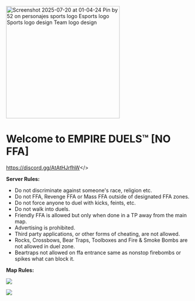 <img width="310" height="307" alt="Screenshot 2025-07-20 at 01-04-24 Pin by 52 on personajes sports logo Esports logo Sports logo design Team logo design" src="https://github.com/user-attachments/assets/5735e2e1-dfc0-47df-8dc0-074f378301a8" />

# Welcome to EMPIRE DUELS™ [NO FFA]

<a id="Click Here to Join Empire Duels™ Discord Server">https://discord.gg/AtAtHJrfhW</>

**Server Rules:**
* Do not discriminate against someone's race, religion etc.
* Do not FFA, Revenge FFA or Mass FFA outside of designated FFA zones.
* Do not force anyone to duel with kicks, feints, etc.
* Do not walk into duels.
* Friendly FFA is allowed but only when done in a TP away from the main map.
* Advertising is prohibited.
* Third party applications, or other forms of cheating, are not allowed.
* Rocks, Crossbows, Bear Traps, Toolboxes and Fire & Smoke Bombs are not allowed in duel zone.
* Beartraps not allowed on ffa entrance same as nonstop firebombs or spikes what can block it.

**Map Rules:**

![](https://github.com/user-attachments/assets/6cc07765-be8e-4142-84cf-a629b998aaa6)


![](https://github.com/user-attachments/assets/2588641c-8db5-484a-b437-22a9c8c64b28)
